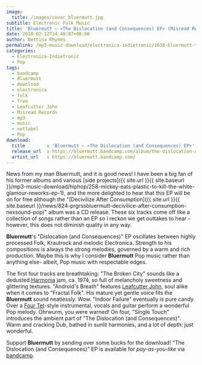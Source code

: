 ```yaml
---
image:
  title: /images/cover_bluermutt.jpg
subtitle: Electronic Folk Music
title: 'Bluermutt – »The Dislocation (and Consequences) EP« (Misread Records)'
date: 2010-02-12T14:40:07+00:00
author: Bettina Rhymes
permalink: /mp3-music-download/electronica-indietronic/1638-bluermutt-the-dislocation-and-consequences-ep-misread-records
categories:
  - Electronica-Indietronic
  - Pop
tags:
  - bandcamp
  - Bluermutt
  - download
  - electronica
  - folk
  - free
  - Leafcutter John
  - Misread Records
  - mp3
  - music
  - netlabel
  - Pop
download:
  title        : 'Bluermutt – »The Dislocation (and Consequences) EP«'
  release_url  : https://bluermutt.bandcamp.com/album/the-dislocation-and-consequences-ep
  artist_url   : https://bluermutt.bandcamp.com/
---
```

News from my man Bluermutt, and it is good news! I have been a big fan of his former albums and various [side projects]({{ site.url }}{{ site.baseurl }}/mp3-music-download/hiphop/258-mickey-eats-plastic-to-kill-the-white-glamour-reworks-ep-1), and the more delighted to hear that this EP will be on for free although the "[Decivilize After Consumption]({{ site.url }}{{ site.baseurl }}/news/824-prgrssbluermutt-decivilice-after-consumption-nexsound-pop)" album was a CD release. These six tracks come off like a collection of songs rather than an EP so I reckon we get outtakes to hear - however, this does not diminish quality in any way.<!--more-->

**Bluermutt**'s "Dislocation (and Consequences)" EP oscillates between highly processed Folk, Krautrock and melodic Electronica. Strength to his compositions is always the strong melodies, governed by a warm and rich production. Maybe this is why I consider **Bluermutt** Pop music rather than anything else- albeit, Pop music with respectable edges.

The first four tracks are breathtaking: "The Broken City" sounds like a dedusted [Harmonia](http://allmusic.com/cg/amg.dll?p=amg&sql=11:39fwxqu5ldhe) jam, ca. 1974, so full of melancholy sweetness and glittering textures. "Android's Breath" features [Leafcutter John](http://allmusic.com/cg/amg.dll?p=amg&sql=10:3zftxqwdld6e), soul alike when it comes to "Fractal Folk". His mature yet gentle voice fits the **Bluermutt** sound neatlessly. Wow. "Indoor Failure" eventually is pure candy. Over a [Four Tet](http://allmusic.com/cg/amg.dll?p=amg&sql=11:dvfpxqqjldhe)-style instrumental, vocals and guitar perform a wonderful Pop melody. Ohrwurm, you were warned! On four, "Single Touch" introduces the ambient part of "The Dislocation (and Consequences)". Warm and cracking Dub, bathed in sunlit harmonies, and a lot of depth: just wonderful.

Support **Bluermutt** by sending over some bucks for the download! "The Dislocation (and Consequences)" EP is available for _pay-as-you-like_ via [bandcamp](http://bluermutt.bandcamp.com/album/the-dislocation-and-consequences-ep).

